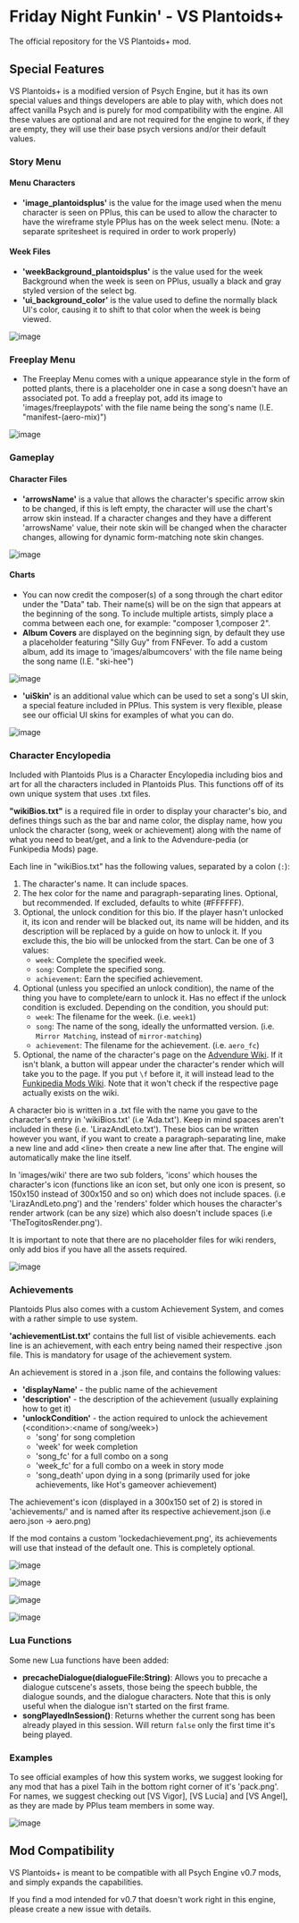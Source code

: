 # Friday Night Funkin' - VS Plantoids+

The official repository for the VS Plantoids+ mod.

## Special Features

VS Plantoids+ is a modified version of Psych Engine, but it has its own special values and things developers are able to play with, which does not affect vanilla Psych and is purely for mod compatibility with the engine. All these values are optional and are not required for the engine to work, if they are empty, they will use their base psych versions and/or their default values.

### Story Menu

#### Menu Characters

- **'image_plantoidsplus'** is the value for the image used when the menu character is seen on PPlus, this can be used to allow the character to have the wireframe style PPlus has on the week select menu. (Note: a separate spritesheet is required in order to work properly)

#### Week Files

- **'weekBackground_plantoidsplus'** is the value used for the week Background when the week is seen on PPlus, usually a black and gray styled version of the select bg.
- **'ui_background_color'** is the value used to define the normally black UI's color, causing it to shift to that color when the week is being viewed.

![image](https://github.com/Starmapo/Plantoids-Plus/assets/46505816/38c35366-c058-45fb-b360-cf47bab34c80)

### Freeplay Menu

- The Freeplay Menu comes with a unique appearance style in the form of potted plants, there is a placeholder one in case a song doesn't have an associated pot. To add a freeplay pot, add its image to 'images/freeplaypots' with the file name being the song's name (I.E. "manifest-(aero-mix)")

![image](https://github.com/Starmapo/Plantoids-Plus/assets/46505816/ab246f78-3053-4d1d-b743-d3b4270f4407)

### Gameplay

#### Character Files

- **'arrowsName'** is a value that allows the character's specific arrow skin to be changed, if this is left empty, the character will use the chart's arrow skin instead. If a character changes and they have a different 'arrowsName' value, their note skin will be changed when the character changes, allowing for dynamic form-matching note skin changes.

![image](https://github.com/Starmapo/Plantoids-Plus/assets/46505816/35c566f0-7fb1-4c77-84e1-bb9abfcaae81)

#### Charts

- You can now credit the composer(s) of a song through the chart editor under the "Data" tab. Their name(s) will be on the sign that appears at the beginning of the song. To include multiple artists, simply place a comma between each one, for example: "composer 1,composer 2".
- **Album Covers** are displayed on the beginning sign, by default they use a placeholder featuring "Silly Guy" from FNFever. To add a custom album, add its image to 'images/albumcovers' with the file name being the song name (I.E. "ski-hee")

![image](https://github.com/Starmapo/Plantoids-Plus/assets/46505816/bb24245a-1bfd-43fd-8247-f5ac51641415)

- **'uiSkin'** is an additional value which can be used to set a song's UI skin, a special feature included in PPlus. This system is very flexible, please see our official UI skins for examples of what you can do.

![image](https://github.com/Starmapo/Plantoids-Plus/assets/46505816/80639c8e-0a21-45fd-8d7e-d75e740afe29)

### Character Encylopedia

Included with Plantoids Plus is a Character Encylopedia including bios and art for all the characters included in Plantoids Plus. This functions off of its own unique system that uses .txt files.

**"wikiBios.txt"** is a required file in order to display your character's bio, and defines things such as the bar and name color, the display name, how you unlock the character (song, week or achievement) along with the name of what you need to beat/get, and a link to the Advendure-pedia (or Funkipedia Mods) page.

Each line in "wikiBios.txt" has the following values, separated by a colon (`:`):

1. The character's name. It can include spaces.
2. The hex color for the name and paragraph-separating lines. Optional, but recommended. If excluded, defaults to white (#FFFFFF).
3. Optional, the unlock condition for this bio. If the player hasn't unlocked it, its icon and render will be blacked out, its name will be hidden, and its description will be replaced by a guide on how to unlock it. If you exclude this, the bio will be unlocked from the start. Can be one of 3 values:
   - `week`: Complete the specified week.
   - `song`: Complete the specified song.
   - `achievement`: Earn the specified achievement.
4. Optional (unless you specified an unlock condition), the name of the thing you have to complete/earn to unlock it. Has no effect if the unlock condition is excluded. Depending on the condition, you should put:
   - `week`: The filename for the week. (i.e. `week1`)
   - `song`: The name of the song, ideally the unformatted version. (i.e. `Mirror Matching`, instead of `mirror-matching`)
   - `achievement`: The filename for the achievement. (i.e. `aero_fc`)
5. Optional, the name of the character's page on the [Advendure Wiki](https://advendure-plantoids.fandom.com/wiki/Advendure_Wiki). If it isn't blank, a button will appear under the character's render which will take you to the page. If you put `\f` before it, it will instead lead to the [Funkipedia Mods Wiki](https://fridaynightfunking.fandom.com/wiki/Funkipedia_Mods_Wiki). Note that it won't check if the respective page actually exists on the wiki.

A character bio is written in a .txt file with the name you gave to the character's entry in 'wikiBios.txt' (i.e 'Ada.txt'). Keep in mind spaces aren't included in these (i.e. 'LirazAndLeto.txt'). These bios can be written however you want, if you want to create a paragraph-separating line, make a new line and add \<line> then create a new line after that. The engine will automatically make the line itself.

In 'images/wiki' there are two sub folders, 'icons' which houses the character's icon (functions like an icon set, but only one icon is present, so 150x150 instead of 300x150 and so on) which does not include spaces. (i.e 'LirazAndLeto.png') and the 'renders' folder which houses the character's render artwork (can be any size) which also doesn't include spaces (i.e 'TheTogitosRender.png').

It is important to note that there are no placeholder files for wiki renders, only add bios if you have all the assets required.

![image](https://github.com/Starmapo/Plantoids-Plus/assets/46505816/d64c5800-bf22-4306-bcee-bc6e3ae030bd)

### Achievements

Plantoids Plus also comes with a custom Achievement System, and comes with a rather simple to use system.

**'achievementList.txt'** contains the full list of visible achievements. each line is an achievement, with each entry being named their respective .json file. This is mandatory for usage of the achievement system.

An achievement is stored in a .json file, and contains the following values:

- **'displayName'** - the public name of the achievement
- **'description'** - the description of the achievement (usually explaining how to get it)
- **'unlockCondition'** - the action required to unlock the achievement (\<condition>:<name of song/week>)
  - 'song' for song completion
  - 'week' for week completion
  - 'song_fc' for a full combo on a song
  - 'week_fc' for a full combo on a week in story mode
  - 'song_death' upon dying in a song (primarily used for joke achievements, like Hot's gameover achievement)

The achievement's icon (displayed in a 300x150 set of 2) is stored in 'achievements/' and is named after its respective achievement.json (i.e aero.json -> aero.png)

If the mod contains a custom 'lockedachievement.png', its achievements will use that instead of the default one. This is completely optional.

![image](https://github.com/Starmapo/Plantoids-Plus/assets/46505816/58f5c2ca-cd62-471f-ad4e-074c0d001d52)

![image](https://github.com/Starmapo/Plantoids-Plus/assets/46505816/68924497-9a7e-48ac-b673-745bee89aac6)

![image](https://github.com/Starmapo/Plantoids-Plus/assets/46505816/1f629e86-444b-4659-8461-1d6ae7e03059)

![image](https://github.com/Starmapo/Plantoids-Plus/assets/46505816/ba08a58e-ddb0-400c-8c4f-1ef652361ac2)

### Lua Functions

Some new Lua functions have been added:

- **precacheDialogue(dialogueFile:String)**: Allows you to precache a dialogue cutscene's assets, those being the speech bubble, the dialogue sounds, and the dialogue characters. Note that this is only useful when the dialogue isn't started on the first frame.
- **songPlayedInSession()**: Returns whether the current song has been already played in this session. Will return `false` only the first time it's being played.

### Examples

To see official examples of how this system works, we suggest looking for any mod that has a pixel Taih in the bottom right corner of it's 'pack.png'. For names, we suggest checking out \[VS Vigor], \[VS Lucia] and \[VS Angel], as they are made by PPlus team members in some way.

![image](https://github.com/Starmapo/Plantoids-Plus/assets/46505816/2f0b2c54-44db-4fe1-a289-a89196ac5d54)

## Mod Compatibility

VS Plantoids+ is meant to be compatible with all Psych Engine v0.7 mods, and simply expands the capabilities.

If you find a mod intended for v0.7 that doesn't work right in this engine, please create a new issue with details.
